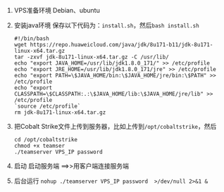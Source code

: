 1. VPS准备环境
	Debian、ubuntu

2. 安装java环境
	保存以下代码为：`install.sh`，然后`bash install.sh`
	```
	#!/bin/bash
	wget https://repo.huaweicloud.com/java/jdk/8u171-b11/jdk-8u171-linux-x64.tar.gz
	tar -zxvf jdk-8u171-linux-x64.tar.gz -C /usr/lib/
	echo "export JAVA_HOME=/usr/lib/jdk1.8.0_171/" >> /etc/profile
	echo "export JRE_HOME=/usr/lib/jdk1.8.0_171/jre" >> /etc/profile
	echo "export PATH=\$JAVA_HOME/bin:\$JAVA_HOME/jre/bin:\$PATH" >> /etc/profile
	echo "export CLASSPATH=\$CLASSPATH:.:\$JAVA_HOME/lib:\$JAVA_HOME/jre/lib" >> /etc/profile
	`source /etc/profile`
	rm jdk-8u171-linux-x64.tar.gz
	```

3. 把Cobalt Strike文件上传到服务器，比如上传到`/opt/cobaltstrike`，然后
	```
	cd /opt/cobaltstrike
	chmod +x teamser
	./teamserver VPS_IP password
	```
	

4. 启动
	启动服务端 ==>>用客户端连接服务端
	
5. 后台运行
	`nohup ./teamserver VPS_IP password  >/dev/null 2>&1 &`